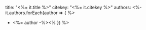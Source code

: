 title: "<%= it.title %>"
citekey: "<%= it.citekey %>"
authors: <%- it.authors.forEach(author => { %>
  - <%= author -%><% }) %>